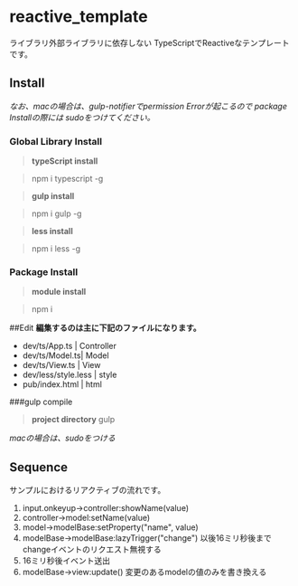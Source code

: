 # reactive_template
ライブラリ外部ライブラリに依存しない
TypeScriptでReactiveなテンプレートです。


## Install
*なお、macの場合は、gulp-notifierでpermission Errorが起こるので*
*package Installの際には sudoをつけてください。*

### Global Library Install
>**typeScript install**

>npm i typescript -g

>**gulp install**

>npm i gulp -g

>**less install**

>npm i less -g

### Package Install
>**module install**

>npm i


##Edit
**編集するのは主に下記のファイルになります。**

- dev/ts/App.ts | Controller
- dev/ts/Model.ts| Model
- dev/ts/View.ts | View
- dev/less/style.less | style
- pub/index.html | html

###gulp compile
>**project directory**
>gulp

*macの場合は、sudoをつける*

## Sequence
サンプルにおけるリアクティブの流れです。

1. input.onkeyup->controller:showName(value)
2. controller->model:setName(value)
3. model->modelBase:setProperty("name", value)
4. modelBase->modelBase:lazyTrigger("change")
   以後16ミリ秒後までchangeイベントのリクエスト無視する
5. 16ミリ秒後イベント送出
6. modelBase->view:update()
   変更のあるmodelの値のみを書き換える

